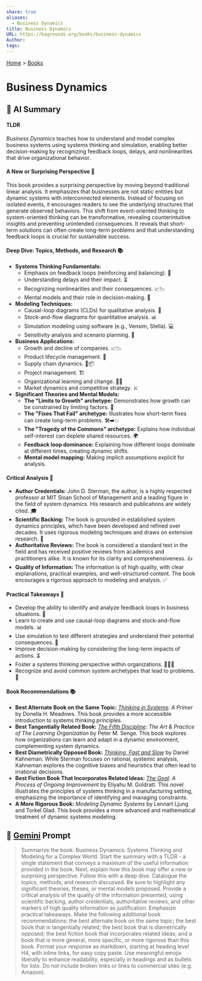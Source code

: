 ```yaml
---
share: true
aliases:
  - Business Dynamics
title: Business Dynamics
URL: https://bagrounds.org/books/business-dynamics
Author: 
tags: 
---
```

[Home](../index.md) > [Books](./index.md)  
# Business Dynamics  
## 🤖 AI Summary  
#### TLDR  
*Business Dynamics* teaches how to understand and model complex business systems using systems thinking and simulation, enabling better decision-making by recognizing feedback loops, delays, and nonlinearities that drive organizational behavior.  
  
#### A New or Surprising Perspective 🤯  
This book provides a surprising perspective by moving beyond traditional linear analysis. It emphasizes that businesses are not static entities but dynamic systems with interconnected elements. Instead of focusing on isolated events, it encourages readers to see the underlying structures that generate observed behaviors. This shift from event-oriented thinking to system-oriented thinking can be transformative, revealing counterintuitive insights and preventing unintended consequences. It reveals that short-term solutions can often create long-term problems and that understanding feedback loops is crucial for sustainable success.  
  
#### Deep Dive: Topics, Methods, and Research 📚  
* **Systems Thinking Fundamentals:**  
    * Emphasis on feedback loops (reinforcing and balancing). 🔄  
    * Understanding delays and their impact. ⏳  
    * Recognizing nonlinearities and their consequences. 📈📉  
    * Mental models and their role in decision-making. 🧠  
* **Modeling Techniques:**  
    * Causal-loop diagrams (CLDs) for qualitative analysis. 🔗  
    * Stock-and-flow diagrams for quantitative analysis. 📊  
    * Simulation modeling using software (e.g., Vensim, Stella). 💻  
    * Sensitivity analysis and scenario planning. 🔮  
* **Business Applications:**  
    * Growth and decline of companies. 📈📉  
    * Product lifecycle management. 🔄  
    * Supply chain dynamics. 🚚📦  
    * Project management. 🏗️  
    * Organizational learning and change. 🧑‍🏫  
    * Market dynamics and competitive strategy. ⚔️  
* **Significant Theories and Mental Models:**  
    * **The "Limits to Growth" archetype:** Demonstrates how growth can be constrained by limiting factors. 🛑  
    * **The "Fixes That Fail" archetype:** Illustrates how short-term fixes can create long-term problems. 🛠️➡️💥  
    * **The "Tragedy of the Commons" archetype:** Explains how individual self-interest can deplete shared resources. 🌍  
    * **Feedback loop dominance:** Explaining how different loops dominate at different times, creating dynamic shifts.  
    * **Mental model mapping:** Making implicit assumptions explicit for analysis.  
  
#### Critical Analysis 🧐  
* **Author Credentials:** John D. Sterman, the author, is a highly respected professor at MIT Sloan School of Management and a leading figure in the field of system dynamics. His research and publications are widely cited. 🎓  
* **Scientific Backing:** The book is grounded in established system dynamics principles, which have been developed and refined over decades. It uses rigorous modeling techniques and draws on extensive research. 🔬  
* **Authoritative Reviews:** The book is considered a standard text in the field and has received positive reviews from academics and practitioners alike. It is known for its clarity and comprehensiveness. 👍  
* **Quality of Information:** The information is of high quality, with clear explanations, practical examples, and well-structured content. The book encourages a rigorous approach to modeling and analysis. ✅  
  
#### Practical Takeaways 💼  
* Develop the ability to identify and analyze feedback loops in business situations. 🔄  
* Learn to create and use causal-loop diagrams and stock-and-flow models. 📊  
* Use simulation to test different strategies and understand their potential consequences. 🔮  
* Improve decision-making by considering the long-term impacts of actions. ⏳  
* Foster a systems thinking perspective within organizations. 🧑‍🤝‍🧑  
* Recognize and avoid common system archetypes that lead to problems. 🛑  
  
#### Book Recommendations 📚  
* **Best Alternate Book on the Same Topic:** *[Thinking in Systems](./thinking-in-systems.md): A Primer* by Donella H. Meadows. This book provides a more accessible introduction to systems thinking principles.  
* **Best Tangentially Related Book:** *[The Fifth Discipline](./the-fifth-discipline.md): The Art & Practice of The Learning Organization* by Peter M. Senge. This book explores how organizations can learn and adapt in a dynamic environment, complementing system dynamics.  
* **Best Diametrically Opposed Book:** *[Thinking, Fast and Slow](./thinking-fast-and-slow.md)* by Daniel Kahneman. While Sterman focuses on rational, systemic analysis, Kahneman explores the cognitive biases and heuristics that often lead to irrational decisions.  
* **Best Fiction Book That Incorporates Related Ideas:** *[The Goal](./the-goal.md): A Process of Ongoing Improvement* by Eliyahu M. Goldratt. This novel illustrates the principles of systems thinking in a manufacturing setting, emphasizing the importance of identifying and managing constraints.  
* **A More Rigorous Book:** *Modeling Dynamic Systems* by Lennart Ljung and Torkel Glad. This book provides a more advanced and mathematical treatment of dynamic systems modeling.  
  
## 💬 [Gemini](https://gemini.google.com) Prompt  
> Summarize the book: Business Dynamics: Systems Thinking and Modeling for a Complex World. Start the summary with a TLDR - a single statement that conveys a maximum of the useful information provided in the book. Next, explain how this book may offer a new or surprising perspective. Follow this with a deep dive. Catalogue the topics, methods, and research discussed. Be sure to highlight any significant theories, theses, or mental models proposed. Provide a critical analysis of the quality of the information presented, using scientific backing, author credentials, authoritative reviews, and other markers of high quality information as justification. Emphasize practical takeaways. Make the following additional book recommendations: the best alternate book on the same topic; the best book that is tangentially related; the best book that is diametrically opposed; the best fiction book that incorporates related ideas; and a book that is more general, more specific, or more rigorous than this book. Format your response as markdown, starting at heading level H4, with inline links, for easy copy paste. Use meaningful emojis liberally to enhance readability, especially in headings and as bullets for lists. Do not include broken links or links to commercial sites (e.g. Amazon).